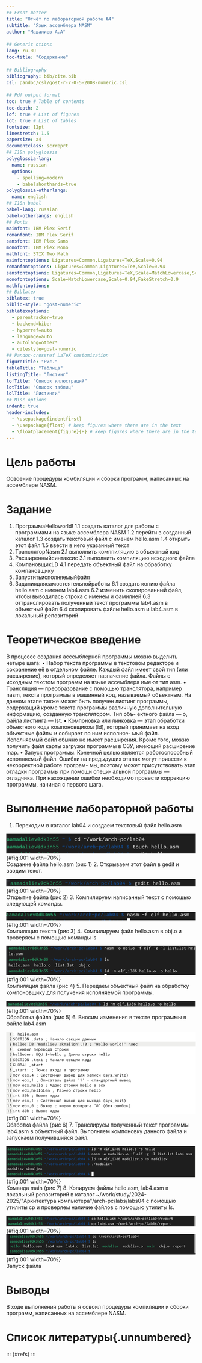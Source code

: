 ```yaml
---
## Front matter
title: "Отчёт по лабораторной работе №4"
subtitle: "Язык ассемблера NASM"
author: "Мадалиев А.А"

## Generic otions
lang: ru-RU
toc-title: "Содержание"

## Bibliography
bibliography: bib/cite.bib
csl: pandoc/csl/gost-r-7-0-5-2008-numeric.csl

## Pdf output format
toc: true # Table of contents
toc-depth: 2
lof: true # List of figures
lot: true # List of tables
fontsize: 12pt
linestretch: 1.5
papersize: a4
documentclass: scrreprt
## I18n polyglossia
polyglossia-lang:
  name: russian
  options:
	- spelling=modern
	- babelshorthands=true
polyglossia-otherlangs:
  name: english
## I18n babel
babel-lang: russian
babel-otherlangs: english
## Fonts
mainfont: IBM Plex Serif
romanfont: IBM Plex Serif
sansfont: IBM Plex Sans
monofont: IBM Plex Mono
mathfont: STIX Two Math
mainfontoptions: Ligatures=Common,Ligatures=TeX,Scale=0.94
romanfontoptions: Ligatures=Common,Ligatures=TeX,Scale=0.94
sansfontoptions: Ligatures=Common,Ligatures=TeX,Scale=MatchLowercase,Scale=0.94
monofontoptions: Scale=MatchLowercase,Scale=0.94,FakeStretch=0.9
mathfontoptions:
## Biblatex
biblatex: true
biblio-style: "gost-numeric"
biblatexoptions:
  - parentracker=true
  - backend=biber
  - hyperref=auto
  - language=auto
  - autolang=other*
  - citestyle=gost-numeric
## Pandoc-crossref LaTeX customization
figureTitle: "Рис."
tableTitle: "Таблица"
listingTitle: "Листинг"
lofTitle: "Список иллюстраций"
lotTitle: "Список таблиц"
lolTitle: "Листинги"
## Misc options
indent: true
header-includes:
  - \usepackage{indentfirst}
  - \usepackage{float} # keep figures where there are in the text
  - \floatplacement{figure}{H} # keep figures where there are in the text
---
```


# Цель работы

Освоение процедуры комбиляции и сборки программ, написанных на ассемблере NASM.

# Задание

1. ПрограммаHelloworld!
1.1 создать каталог для работы с программами на языке ассемблера NASM 1.2 перейти в созданный каталог
1.3 создать текстовый файл с именем hello.asm
1.4 открыть этот файл
1.5 ввести в него указанный текст
2. ТрансляторNasm
2.1 выполнить комппиляцию в объектный код
3. Расширенныйсинтаксис
3.1 выполнить компиляцию исходного файла
4. КомпановщикLD
4.1 передать объектный файл на обработку компановщику
5. Запуститьисполняемыйфайл
6. Заданиядлясамостоятельнойработы
6.1 создать копию файла hello.asm с именем lab4.asm
6.2 изменить скопированный файл, чтобы выводилась строка с именем и фамилией
6.3 оттранслировать полученный текст программы lab4.asm в объектный файл
6.4 скопировать файлы hello.asm и lab4.asm в локальный репозиторий

# Теоретическое введение

В процессе создания ассемблерной программы можно выделить четыре шага: • Набор текста программы в текстовом редакторе и сохранение её в отдельном файле. Каждый файл имеет свой тип (или расширение), который определяет назначение файла. Файлы с исходным текстом программ на языке ассемблера имеют тип asm.
• Трансляция — преобразование с помощью транслятора, например nasm, текста программы в машинный код, называемый объектным. На данном этапе также может быть получен листинг программы, содержащий кроме текста программы различную дополнительную информацию, созданную транслятором. Тип объ- ектного файла — o, файла листинга — lst.
• Компоновка или линковка — этап обработки объектного кода компоновщиком (ld), который принимает на вход объектные файлы и собирает по ним исполняе- мый файл. Исполняемый файл обычно не имеет расширения. Кроме того, можно получить файл карты загрузки программы в ОЗУ, имеющий расширение map.
• Запуск программы. Конечной целью является работоспособный исполняемый файл.
Ошибки на предыдущих этапах могут привести к некорректной работе програм- мы, поэтому может присутствовать этап отладки программы при помощи специ- альной программы — отладчика. При нахождении ошибки необходимо провести коррекцию программы, начиная с первого шага.

# Выполнение лабораторной работы
1. Переходим в каталог lab04 и создаем текстовый файл hello.asm

![Создание файла hello.asm](image/hello.png){#fig:001 width=70%}    
Создание файла hello.asm (рис 1)
2. Открываем этот файл в gedit и вводим текст.

![Открытие файла](image/opg.png){#fig:001 width=70%}    
Открытие файла (рис 2)
3. Компилируем написанный текст с помощью следующей команды.

![Компиляция текста](image/ggg.png){#fig:001 width=70%}    
Компиляция текста (рис 3)
4. Компилируем файл hello.asm в obj.o и проверяем с помощью команды ls

![Компиляция файла](image/www.png){#fig:001 width=70%}    
Компиляция файла (рис 4)
5. Передаем объектный файл на обработку компоновщику для получения исполняемой программы.

![Обработка файла](image/eee.png){#fig:001 width=70%}    
Обработка файла (рис 5)
6. Вносим изменения в тексте программы в файле lab4.asm

![Обработка файла](image/xxx.png){#fig:001 width=70%}    
Обаботка файла (рис 6)
7. Транслируем полученный текст программы lab4.asm в объектный файл.
Выполняем компоновку данного файла и запускаем получившийся файл.

![Команда main](image/abc.png){#fig:001 width=70%}    
Команда main (рис 7)
8. Копируем файлы hello.asm, lab4.asm в локальный репозиторий в каталог
~/work/study/2024-2025/"Архитектура компьютера"/arch-pc/labs/labs04 с помощью утилиты cp и проверяем наличие файлов с помощью утилиты ls.

![Запуск файла](image/lll.png){#fig:001 width=70%}    
![Запуск файла](image/ppp.png){#fig:001 width=70%}    
Запуск файла


# Выводы

В ходе выполнения работы я освоил процедуры компиляции и сборки программ, написанных на ассемблере NASM.

# Список литературы{.unnumbered}

::: {#refs}
:::
